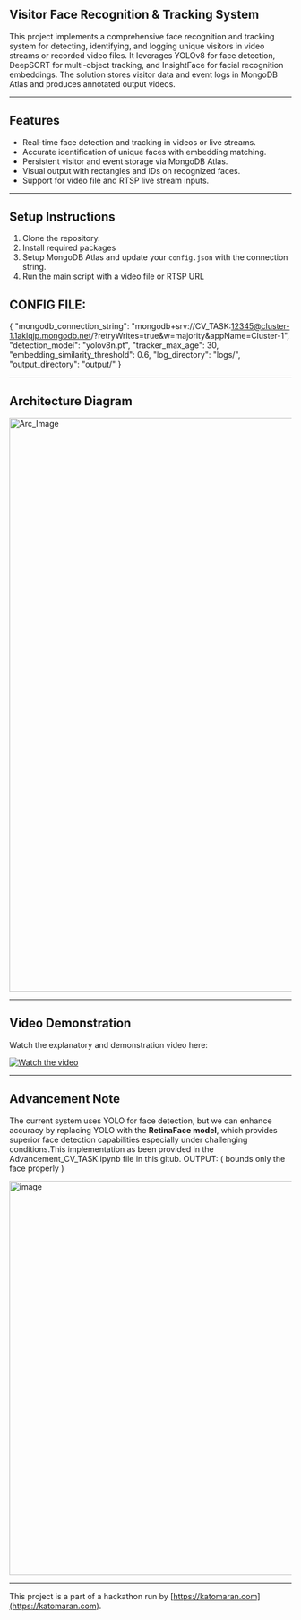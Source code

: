 ## Visitor Face Recognition & Tracking System

This project implements a comprehensive face recognition and tracking system for detecting, identifying, and logging unique visitors in video streams or recorded video files. It leverages YOLOv8 for face detection, DeepSORT for multi-object tracking, and InsightFace for facial recognition embeddings. The solution stores visitor data and event logs in MongoDB Atlas and produces annotated output videos.

---

## Features

- Real-time face detection and tracking in videos or live streams.
- Accurate identification of unique faces with embedding matching.
- Persistent visitor and event storage via MongoDB Atlas.
- Visual output with rectangles and IDs on recognized faces.
- Support for video file and RTSP live stream inputs.

---

## Setup Instructions

1. Clone the repository.
2. Install required packages
3. Setup MongoDB Atlas and update your `config.json` with the connection string.
4. Run the main script with a video file or RTSP URL

## CONFIG FILE:
{
"mongodb_connection_string": "mongodb+srv://CV_TASK:12345@cluster-1.1aklqjp.mongodb.net/?retryWrites=true&w=majority&appName=Cluster-1",
"detection_model": "yolov8n.pt",
"tracker_max_age": 30,
"embedding_similarity_threshold": 0.6,
"log_directory": "logs/",
"output_directory": "output/"
}

---

## Architecture Diagram

<img width="1024" height="1024" alt="Arc_Image" src="https://github.com/user-attachments/assets/0d8fb672-aa13-4679-814e-0456c1962647" />


---

## Video Demonstration

Watch the explanatory and demonstration video here:

[![Watch the video](https://img.youtube.com/vi/VIDEO_ID/0.jpg)](https://www.loom.com/share/75dbe29d10e14d9f8fbf070552f6e9d3?sid=7efe7007-0059-4e2a-a299-1d76490e5899)


---

## Advancement Note

The current system uses YOLO for face detection, but we can enhance accuracy by replacing YOLO with the **RetinaFace model**, which provides superior face detection capabilities especially under challenging conditions.This implementation as been provided in the Advancement_CV_TASK.ipynb file in this gitub.
OUTPUT: ( bounds only the face properly )

<img width="1600" height="704" alt="image" src="https://github.com/user-attachments/assets/214dc206-1931-4fb2-ac7c-aa032a0e4b91" />

---

This project is a part of a hackathon run by [https://katomaran.com](https://katomaran.com).
